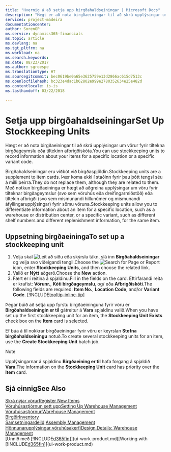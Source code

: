 ```yaml
---
title: "Hvernig á að setja upp birgðahaldseiningar | Microsoft Docs"
description: "Hægt er að nota birgðaeiningar til að skrá upplýsingar um vörur fyrir tiltekna birgðageymslu eða tiltekinn afbrigðiskóta."
services: project-madeira
documentationcenter: 
author: SorenGP
ms.service: dynamics365-financials
ms.topic: article
ms.devlang: na
ms.tgt_pltfrm: na
ms.workload: na
ms.search.keywords: 
ms.date: 08/23/2017
ms.author: sgroespe
ms.translationtype: HT
ms.sourcegitcommit: bec0619be0a65e3625759e13d2866ac615d7513c
ms.openlocfilehash: bc323e4dac1b62802e999e2780352634e25e482d
ms.contentlocale: is-is
ms.lasthandoff: 03/22/2018

---
```

# <a name="set-up-stockkeeping-units"></a><span data-ttu-id="ca34b-103">Setja upp birgðahaldseiningar</span><span class="sxs-lookup"><span data-stu-id="ca34b-103">Set Up Stockkeeping Units</span></span>
<span data-ttu-id="ca34b-104">Hægt er að nota birgðaeiningar til að skrá upplýsingar um vörur fyrir tiltekna birgðageymslu eða tiltekinn afbrigðiskóta.</span><span class="sxs-lookup"><span data-stu-id="ca34b-104">You can use stockkeeping units to record information about your items for a specific location or a specific variant code.</span></span>  

 <span data-ttu-id="ca34b-105">Birgðahaldseiningar eru viðbót við birgðaspjöldin.</span><span class="sxs-lookup"><span data-stu-id="ca34b-105">Stockkeeping units are a supplement to item cards.</span></span> <span data-ttu-id="ca34b-106">Þær koma ekki í staðinn fyrir þau þótt tengsl séu á milli þeirra.</span><span class="sxs-lookup"><span data-stu-id="ca34b-106">They do not replace them, although they are related to them.</span></span> <span data-ttu-id="ca34b-107">Með notkun birgðaeininga er hægt að aðgreina upplýsingar um vöru fyrir tilteknar birgðageymslur (svo sem vöruhús eða dreifingarmiðstöð) eða tiltekin afbrigði (svo sem mismunandi hillunúmer og mismunandi áfyllingarupplýsingar) fyrir sömu vöruna.</span><span class="sxs-lookup"><span data-stu-id="ca34b-107">Stockkeeping units allow you to differentiate information about an item for a specific location, such as a warehouse or distribution center, or a specific variant, such as different shelf numbers and different replenishment information, for the same item.</span></span>  

## <a name="to-set-up-a-stockkeeping-unit"></a><span data-ttu-id="ca34b-108">Uppsetning birgðaeininga</span><span class="sxs-lookup"><span data-stu-id="ca34b-108">To set up a stockkeeping unit</span></span>  

1.  <span data-ttu-id="ca34b-109">Velja skal ![Leit að síðu eða skýrslu](media/ui-search/search_small.png "Leit að síðu eða skýrslu táknið") tákn, slá inn **Birgðahaldseiningar** og velja svo viðeigandi tengil.</span><span class="sxs-lookup"><span data-stu-id="ca34b-109">Choose the ![Search for Page or Report](media/ui-search/search_small.png "Search for Page or Report icon") icon, enter **Stockkeeping Units**, and then choose the related link.</span></span>  
2.  <span data-ttu-id="ca34b-110">Valið er **Nýtt** aðgerð.</span><span class="sxs-lookup"><span data-stu-id="ca34b-110">Choose the **New** action.</span></span>  
3.  <span data-ttu-id="ca34b-111">Fært er í reitina á spjaldinu.</span><span class="sxs-lookup"><span data-stu-id="ca34b-111">Fill in the fields on the card.</span></span> <span data-ttu-id="ca34b-112">Eftirfarandi reita er krafist: **Vörunr.**, **Kóti birgðageymslu**, og/ eða **Afbrigðiskóti**.</span><span class="sxs-lookup"><span data-stu-id="ca34b-112">The following fields are required: **Item No.**, **Location Code**, and/or **Variant Code**.</span></span> [!INCLUDE[tooltip-inline-tip](includes/tooltip-inline-tip_md.md)]  

<span data-ttu-id="ca34b-113">Þegar búið að setja upp fyrstu birgðaeininguna fyrir vöru er **Birgðahaldseiningin er til** gátreitur á **Vara** spjaldinu valið.</span><span class="sxs-lookup"><span data-stu-id="ca34b-113">When you have set up the first stockkeeping unit for an item, the **Stockkeeping Unit Exists** check box on the **Item** card is selected.</span></span>  

<span data-ttu-id="ca34b-114">Ef búa á til nokkrar birgðaeiningar fyrir vöru er keyrslan **Stofna birgðahaldseiningu** notuð.</span><span class="sxs-lookup"><span data-stu-id="ca34b-114">To create several stockkeeping units for an item, use the **Create Stockkeeping Unit** batch job.</span></span>  

> [!NOTE]  
>  <span data-ttu-id="ca34b-115">Upplýsingarnar á spjaldinu **Birgðaeining er til** hafa forgang á spjaldið **Vara**.</span><span class="sxs-lookup"><span data-stu-id="ca34b-115">The information on the **Stockkeeping Unit** card has priority over the **Item** card.</span></span>  

## <a name="see-also"></a><span data-ttu-id="ca34b-116">Sjá einnig</span><span class="sxs-lookup"><span data-stu-id="ca34b-116">See Also</span></span>  
[<span data-ttu-id="ca34b-117">Skrá nýjar vörur</span><span class="sxs-lookup"><span data-stu-id="ca34b-117">Register New Items</span></span>](inventory-how-register-new-items.md)  
[<span data-ttu-id="ca34b-118">Vöruhúsastjórnun sett upp</span><span class="sxs-lookup"><span data-stu-id="ca34b-118">Setting Up Warehouse Management</span></span>](warehouse-setup-warehouse.md)  
[<span data-ttu-id="ca34b-119">Vöruhúsastjórnun</span><span class="sxs-lookup"><span data-stu-id="ca34b-119">Warehouse Management</span></span>](warehouse-manage-warehouse.md)  
[<span data-ttu-id="ca34b-120">Birgðir</span><span class="sxs-lookup"><span data-stu-id="ca34b-120">Inventory</span></span>](inventory-manage-inventory.md)  
<span data-ttu-id="ca34b-121">[Samsetningardeild](assembly-assemble-items.md)  </span><span class="sxs-lookup"><span data-stu-id="ca34b-121">[Assembly Management](assembly-assemble-items.md)  </span></span>  
[<span data-ttu-id="ca34b-122">Hönnunarupplýsingar vöruhúsakerfi</span><span class="sxs-lookup"><span data-stu-id="ca34b-122">Design Details: Warehouse Management</span></span>](design-details-warehouse-management.md)  
<span data-ttu-id="ca34b-123">[Unnið með [!INCLUDE[d365fin](includes/d365fin_md.md)]](ui-work-product.md)</span><span class="sxs-lookup"><span data-stu-id="ca34b-123">[Working with [!INCLUDE[d365fin](includes/d365fin_md.md)]](ui-work-product.md)</span></span>  

